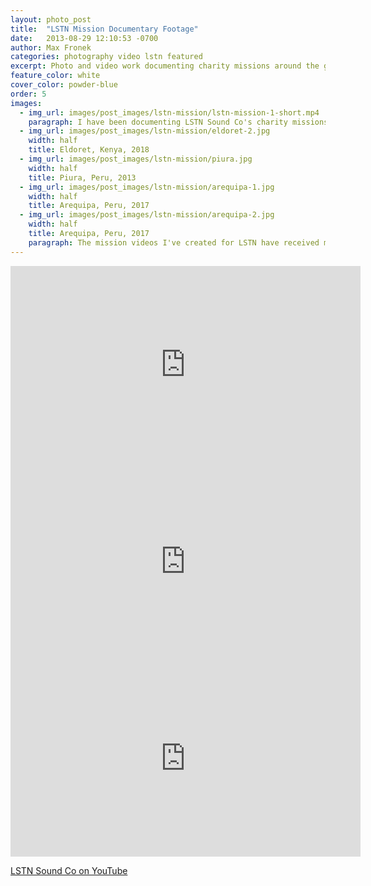 ```yaml
---
layout: photo_post
title:  "LSTN Mission Documentary Footage"
date:   2013-08-29 12:10:53 -0700
author: Max Fronek
categories: photography video lstn featured
excerpt: Photo and video work documenting charity missions around the globe
feature_color: white
cover_color: powder-blue
order: 5
images:
  - img_url: images/post_images/lstn-mission/lstn-mission-1-short.mp4
    paragraph: I have been documenting LSTN Sound Co's charity missions since their first in 2013. I've been lucky enough to travel the world with them and see how they've helped more than 30,000 people receive hearing aids through their partnership with Starkey Hearing Foundation. The impact that their cause has on people's lives drives me to do the best job I can, and I enjoy every minute of being on the ground working with them.
  - img_url: images/post_images/lstn-mission/eldoret-2.jpg
    width: half 
    title: Eldoret, Kenya, 2018
  - img_url: images/post_images/lstn-mission/piura.jpg
    width: half
    title: Piura, Peru, 2013
  - img_url: images/post_images/lstn-mission/arequipa-1.jpg
    width: half
    title: Arequipa, Peru, 2017
  - img_url: images/post_images/lstn-mission/arequipa-2.jpg
    width: half
    title: Arequipa, Peru, 2017
    paragraph: The mission videos I've created for LSTN have received more than 100 thousand views and have shared the story of LSTN across national television and the internet. A few of the videos are shown below.
---
```


<div class="videoWrapper">
<iframe width="560" height="315" src="https://www.youtube.com/embed/PLMarzeIcG8" frameborder="0" allow="accelerometer; autoplay; encrypted-media; gyroscope; picture-in-picture" allowfullscreen></iframe>
</div>

<div class="videoWrapper">
<iframe width="560" height="315" src="https://www.youtube.com/embed/WTBTkldU6M4" frameborder="0" allow="accelerometer; autoplay; encrypted-media; gyroscope; picture-in-picture" allowfullscreen></iframe>
</div>

<div class="videoWrapper">
 <iframe width="560" height="315" src="https://www.youtube.com/embed/YQRDacHWa-k" frameborder="0" allow="accelerometer; autoplay; encrypted-media; gyroscope; picture-in-picture" allowfullscreen></iframe>   
</div>

[LSTN Sound Co on YouTube](https://www.youtube.com/lstnheadphones)

